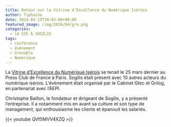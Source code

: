 ```yaml
---
title: Retour sur la Vitrine d'Excellence du Numérique Isérois
author: Tiphaine
date: 2014-04-15T10:03:00+00:00
featured_image: /img/2016/04/gre.png
categories:
  - LA VIE À SOGILIS
tags:
  - conférence
  - événement
  - Grenoble
  - Numérique
---
```


La [Vitrine d’Excellence du Numérique Isérois](http://www.cabinet-gtec.fr/offres/vitrine-d-excellence-debrief) se tenait le 25 mars dernier au Press Club de France à Paris. Sogilis était présent avec 10 autres acteurs du numérique isérois. L'évènement était organisé par le Cabinet Gtec et Grilog, en partenariat avec l’AEPI.

Christophe Baillon, le fondateur et dirigeant de Sogilis, y a présenté l’entreprise. Il a notamment mis en avant sa culture et son type de management, qui enthousiasme les clients et épanouit les salariés.

{{< youtube QVf5MVV4XZQ >}}

